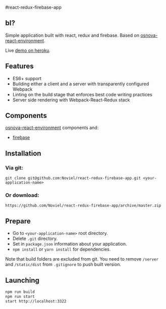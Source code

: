 #react-redux-firebase-app

## bI?
Simple application built with react, redux and firebase. 
Based on [osnova-react-environment](https://github.com/Noviel/osnova-react-environment).

Live [demo on heroku](https://react-redux-firebase-app.herokuapp.com).
## Features

 - ES6+ support
 - Building either a client and a server with transparently configured Webpack
 - Linting on the build stage that enforces best code writing practices
 - Server side rendering with Webpack-React-Redux stack
 
## Components 

[osnova-react-environment](https://github.com/Noviel/osnova-react-environment#components) components and:

 - [firebase](https://www.npmjs.com/package/firebase)
 
## Installation

### Via git:

    git clone git@github.com:Noviel/react-redux-firebase-app.git <your-application-name>
    
### Or download:

    https://github.com/Noviel/react-redux-firebase-app/archive/master.zip
    
## Prepare
- Go to `<your-application-name>` root directory.
- Delete `.git` directory.
- Set in `package.json` information about your application.
- `npm install` or `yarn install` for dependencies.

Note that build folders are excluded from git. You need to
remove `/server` and `/static/dist` from `.gitignore` to push built version.

## Launching

```sh
npm run build
npm run start
start http://localhost:3322
```